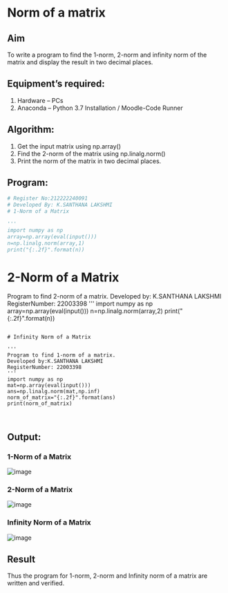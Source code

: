 # Norm of a matrix
## Aim
To write a program to find the 1-norm, 2-norm and infinity norm of the matrix and display the result in two decimal places.
## Equipment’s required:
1.	Hardware – PCs
2.	Anaconda – Python 3.7 Installation / Moodle-Code Runner
## Algorithm:
1. Get the input matrix using np.array()   
2. Find the 2-norm of the matrix using np.linalg.norm()
3. Print the norm of the matrix in two decimal places.
## Program:
```Python
# Register No:212222240091
# Developed By: K.SANTHANA LAKSHMI
# 1-Norm of a Matrix

'''
import numpy as np
array=np.array(eval(input()))
n=np.linalg.norm(array,1)
print("{:.2f}".format(n))
```


# 2-Norm of a Matrix

Program to find 2-norm of a matrix.
Developed by: K.SANTHANA LAKSHMI
RegisterNumber: 22003398
'''
import numpy as np
array=np.array(eval(input()))
n=np.linalg.norm(array,2)
print("{:.2f}".format(n))
```

# Infinity Norm of a Matrix

'''
Program to find 1-norm of a matrix.
Developed by:K.SANTHANA LAKSHMI
RegisterNumber: 22003398
'''
import numpy as np
mat=np.array(eval(input()))
ans=np.linalg.norm(mat,np.inf)
norm_of_matrix="{:.2f}".format(ans)
print(norm_of_matrix)



```
## Output:
### 1-Norm of a Matrix
![image](https://github.com/santhanalakshmi04/Norm-of-a-matrix/assets/119475762/7c9bcfb9-2765-4d91-9ed6-142eae013e33)


### 2-Norm of a Matrix
![image](https://github.com/santhanalakshmi04/Norm-of-a-matrix/assets/119475762/3f65c807-82de-4b7f-b838-1fa8e4f91c87)



### Infinity Norm of a Matrix

![image](https://github.com/santhanalakshmi04/Norm-of-a-matrix/assets/119475762/1dd2011b-d141-466d-8336-da6612488c5f)

## Result
Thus the program for 1-norm, 2-norm and Infinity norm of a matrix are written and verified.

